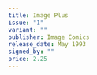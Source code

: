 ```yaml
---
title: Image Plus
issue: "1"
variant: ""
publisher: Image Comics
release_date: May 1993
signed_by: ""
price: 2.25
---
```

